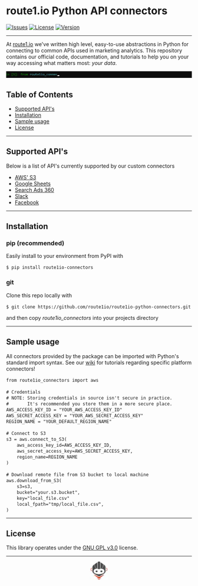 # route1.io Python API connectors

[![Issues](https://img.shields.io/github/issues/route1io/route1io-python-connectors)](https://github.com/route1io/route1io-python-connectors/issues)
[![License](https://img.shields.io/github/license/route1io/route1io-python-connectors)](https://www.gnu.org/licenses/gpl-3.0.en.html)
[![Version](https://img.shields.io/pypi/v/route1io-connectors)](https://pypi.org/project/route1io-connectors/)

---

At [route1.io](http://route1.io/index.html) we've written high level, easy-to-use abstractions in Python for connecting to common APIs used in marketing analytics. This repository contains our official code, documentation, and tutorials to help you on your way accessing what matters most: *your data*.

![Sample gif showing importing the connectors](media/route1io_import.gif)

## Table of Contents
* [Supported API's](#supported)
* [Installation](#installation)
* [Sample usage](#usage)
* [License](#license)

---

## Supported API's <a name="supported"></a>
Below is a list of API's currently supported by our custom connectors
* [AWS' S3](route1io_connectors/aws.py)
* [Google Sheets](route1io_connectors/gsheets.py)
* [Search Ads 360](route1io_connectors/sa360.py)
* [Slack](route1io_connectors/slack.py)
* [Facebook](route1io_connectors/facebook.py)

---

## Installation <a name="installation"></a>

### pip (recommended)
Easily install to your environment from PyPI with 
```shell
$ pip install route1io-connectors
```

### git
Clone this repo locally with
```shell
$ git clone https://github.com/route1io/route1io-python-connectors.git
```
and then copy *route1io_connectors* into your projects directory

---

## Sample usage <a name="usage"></a>
All connectors provided by the package can be imported with Python's standard import syntax. See our [wiki](https://github.com/route1io/route1io-python-connectors/wiki) for tutorials regarding specific platform connectors!


```python3
from route1io_connectors import aws

# Credentials 
# NOTE: Storing credentials in source isn't secure in practice. 
#       It's recommended you store them in a more secure place.
AWS_ACCESS_KEY_ID = "YOUR_AWS_ACCESS_KEY_ID"
AWS_SECRET_ACCESS_KEY = "YOUR_AWS_SECRET_ACCESS_KEY"
REGION_NAME = "YOUR_DEFAULT_REGION_NAME"

# Connect to S3 
s3 = aws.connect_to_S3(
    aws_access_key_id=AWS_ACCESS_KEY_ID,
    aws_secret_access_key=AWS_SECRET_ACCESS_KEY,
    region_name=REGION_NAME
)

# Download remote file from S3 bucket to local machine
aws.download_from_S3(
    s3=s3,
    bucket="your.s3.bucket",
    key="local_file.csv"
    local_fpath="tmp/local_file.csv",
)
```

<!-- ---

## Documentation <a name="documentation"></a>
The official documentation can be found [here](docs/_build/html/index.html). -->

---

## License <a name="license"></a>
This library operates under the [GNU GPL v3.0](LICENSE) license.

---

<p align="center">
  <img src="media/route1io.png" width="50px">
</p>
